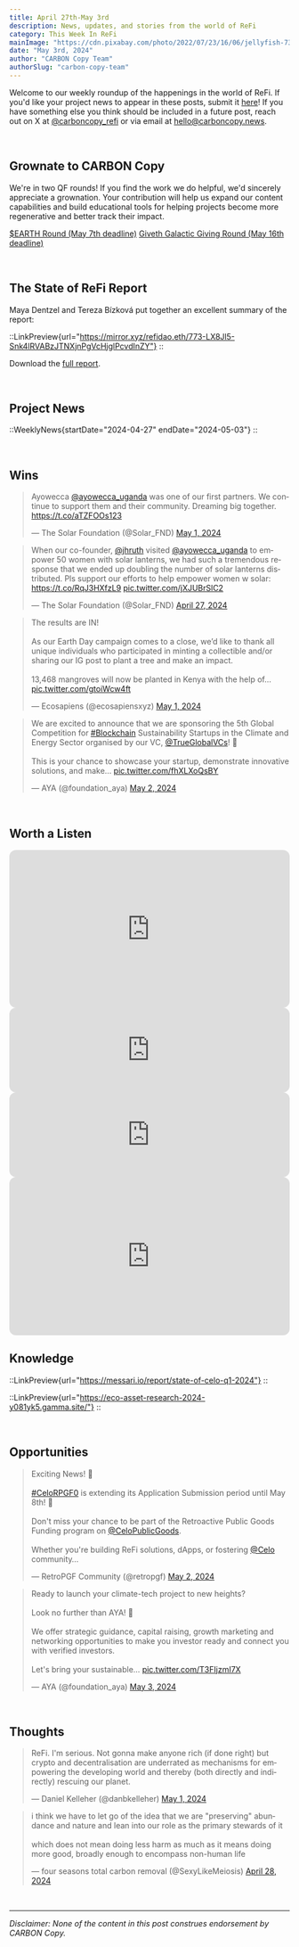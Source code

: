 ```yaml
---
title: April 27th-May 3rd
description: News, updates, and stories from the world of ReFi
category: This Week In ReFi
mainImage: "https://cdn.pixabay.com/photo/2022/07/23/16/06/jellyfish-7340188_1280.jpg"
date: "May 3rd, 2024"
author: "CARBON Copy Team"
authorSlug: "carbon-copy-team"
---
```


Welcome to our weekly roundup of the happenings in the world of ReFi. If you'd like your project news to appear in these posts, submit it [here](https://baserow.io/form/Bvg1VhbZvYjYDyylflMoYvqPA7Gogg1GDeTjzO8ku-o)! If you have something else you think should be included in a future post, reach out on X at [@carboncopy_refi](https://x.com/carboncopy_refi) or via email at hello@carboncopy.news.

<br>

## Grownate to CARBON Copy

We're in two QF rounds! If you find the work we do helpful, we'd sincerely appreciate a grownation. Your contribution will help us expand our content capabilities and build educational tools for helping projects become more regenerative and better track their impact. 

<a href="https://explorer.gitcoin.co/#/round/42161/35/18" class="btn btn-primary me-3">$EARTH Round (May 7th deadline)</a>
<a href="https://giveth.io/project/carbon-copy" class="btn btn-primary">Giveth Galactic Giving Round (May 16th deadline)</a>

<br>

## The State of ReFi Report

Maya Dentzel and Tereza Bízková put together an excellent summary of the report:

::LinkPreview{url="https://mirror.xyz/refidao.eth/773-LX8Jl5-Snk4lRVABzJTNXjnPgVcHjglPcvdInZY"}
::

Download the <a href="/reports/The%20State%20of%20ReFi%20Report%202024.pdf" target="_blank">full report</a>.

<br>

## Project News

::WeeklyNews{startDate="2024-04-27" endDate="2024-05-03"}
::

<br>

## Wins

<blockquote class="twitter-tweet"><p lang="en" dir="ltr">Ayowecca <a href="https://twitter.com/ayowecca_uganda?ref_src=twsrc%5Etfw">@ayowecca_uganda</a> was one of our first partners. We continue to support them and their community. Dreaming big together. <a href="https://t.co/aTZFOOs123">https://t.co/aTZFOOs123</a></p>&mdash; The Solar Foundation (@Solar_FND) <a href="https://twitter.com/Solar_FND/status/1785802159176532166?ref_src=twsrc%5Etfw">May 1, 2024</a></blockquote>

<blockquote class="twitter-tweet"><p lang="en" dir="ltr">When our co-founder, <a href="https://twitter.com/jhruth?ref_src=twsrc%5Etfw">@jhruth</a> visited <a href="https://twitter.com/ayowecca_uganda?ref_src=twsrc%5Etfw">@ayowecca_uganda</a> to empower 50 women with solar lanterns, we had such a tremendous response that we ended up doubling the number of solar lanterns distributed. Pls support our efforts to help empower women w solar: <a href="https://t.co/RqJ3HXfzL9">https://t.co/RqJ3HXfzL9</a> <a href="https://t.co/jXJUBrSlC2">pic.twitter.com/jXJUBrSlC2</a></p>&mdash; The Solar Foundation (@Solar_FND) <a href="https://twitter.com/Solar_FND/status/1784329797537284109?ref_src=twsrc%5Etfw">April 27, 2024</a></blockquote>

<blockquote class="twitter-tweet"><p lang="en" dir="ltr">The results are IN!<br><br>As our Earth Day campaign comes to a close, we’d like to thank all unique individuals who participated in minting a collectible and/or sharing our IG post to plant a tree and make an impact.<br><br>13,468 mangroves will now be planted in Kenya with the help of… <a href="https://t.co/gtoiWcw4ft">pic.twitter.com/gtoiWcw4ft</a></p>&mdash; Ecosapiens (@ecosapiensxyz) <a href="https://twitter.com/ecosapiensxyz/status/1785741912999129592?ref_src=twsrc%5Etfw">May 1, 2024</a></blockquote>

<blockquote class="twitter-tweet"><p lang="en" dir="ltr">We are excited to announce that we are sponsoring the 5th Global Competition for <a href="https://twitter.com/hashtag/Blockchain?src=hash&amp;ref_src=twsrc%5Etfw">#Blockchain</a> Sustainability Startups in the Climate and Energy Sector organised by our VC, <a href="https://twitter.com/TrueGlobalVCs?ref_src=twsrc%5Etfw">@TrueGlobalVCs</a>! 🚀<br><br>This is your chance to showcase your startup, demonstrate innovative solutions, and make… <a href="https://t.co/fhXLXoQsBY">pic.twitter.com/fhXLXoQsBY</a></p>&mdash; AYA (@foundation_aya) <a href="https://twitter.com/foundation_aya/status/1786022289215009042?ref_src=twsrc%5Etfw">May 2, 2024</a></blockquote>

<br>

## Worth a Listen

<iframe width="100%" style="border-radius:12px; aspect-ratio: 16/9" src="https://www.youtube.com/embed/68Ek5SB7a_U?si=5hd77u8H3ql-JG1d" title="YouTube video player" frameborder="0" allow="accelerometer; autoplay; clipboard-write; encrypted-media; gyroscope; picture-in-picture; web-share" referrerpolicy="strict-origin-when-cross-origin" allowfullscreen></iframe>

<br>

<iframe style="border-radius:12px" src="https://open.spotify.com/embed/episode/0pDM3u8MAJrhJNOuVgtHyT?utm_source=generator" width="100%" height="152" frameBorder="0" allowfullscreen="" allow="autoplay; clipboard-write; encrypted-media; fullscreen; picture-in-picture" loading="lazy"></iframe>

<br>

<iframe style="border-radius:12px" src="https://open.spotify.com/embed/episode/4XCCtUskBjMmIOgC0EAqdx?utm_source=generator" width="100%" height="152" frameBorder="0" allowfullscreen="" allow="autoplay; clipboard-write; encrypted-media; fullscreen; picture-in-picture" loading="lazy"></iframe>

<br>

<iframe width="100%" style="border-radius:12px; aspect-ratio: 16/9" src="https://www.youtube.com/embed/JwKQw9p1wFs?si=03dZ8otQgRwJa2SE" title="YouTube video player" frameborder="0" allow="accelerometer; autoplay; clipboard-write; encrypted-media; gyroscope; picture-in-picture; web-share" referrerpolicy="strict-origin-when-cross-origin" allowfullscreen></iframe>

<br>

## Knowledge

::LinkPreview{url="https://messari.io/report/state-of-celo-q1-2024"}
::

::LinkPreview{url="https://eco-asset-research-2024-y081yk5.gamma.site/"}
::

<br>

## Opportunities

<blockquote class="twitter-tweet"><p lang="en" dir="ltr">Exciting News! 🌟<br><br> <a href="https://twitter.com/hashtag/CeloRPGF0?src=hash&amp;ref_src=twsrc%5Etfw">#CeloRPGF0</a> is extending its Application Submission period until May 8th! 📅 <br><br>Don&#39;t miss your chance to be part of the Retroactive Public Goods Funding program on <a href="https://twitter.com/CeloPublicGoods?ref_src=twsrc%5Etfw">@CeloPublicGoods</a>. <br><br>Whether you&#39;re building ReFi solutions, dApps, or fostering <a href="https://twitter.com/Celo?ref_src=twsrc%5Etfw">@Celo</a> community…</p>&mdash; RetroPGF Community (@retropgf) <a href="https://twitter.com/retropgf/status/1786041217244959070?ref_src=twsrc%5Etfw">May 2, 2024</a></blockquote>

<blockquote class="twitter-tweet"><p lang="en" dir="ltr">Ready to launch your climate-tech project to new heights? <br><br>Look no further than AYA! 🌱<br><br>We offer strategic guidance, capital raising, growth marketing and networking opportunities to make you investor ready and connect you with verified investors.<br><br>Let&#39;s bring your sustainable… <a href="https://t.co/T3FIjzmI7X">pic.twitter.com/T3FIjzmI7X</a></p>&mdash; AYA (@foundation_aya) <a href="https://twitter.com/foundation_aya/status/1786346906085462150?ref_src=twsrc%5Etfw">May 3, 2024</a></blockquote>

<br>

## Thoughts

<blockquote class="twitter-tweet"><p lang="en" dir="ltr">ReFi. I&#39;m serious. Not gonna make anyone rich (if done right) but crypto and decentralisation are underrated as mechanisms for empowering the developing world and thereby (both directly and indirectly) rescuing our planet.</p>&mdash; Daniel Kelleher (@danbkelleher) <a href="https://twitter.com/danbkelleher/status/1785663091570532591?ref_src=twsrc%5Etfw">May 1, 2024</a></blockquote>

<blockquote class="twitter-tweet"><p lang="en" dir="ltr">i think we have to let go of the idea that we are &quot;preserving&quot; abundance and nature and lean into our role as the primary stewards of it<br><br>which does not mean doing less harm as much as it means doing more good, broadly enough to encompass non-human life</p>&mdash; four seasons total carbon removal (@SexyLikeMeiosis) <a href="https://twitter.com/SexyLikeMeiosis/status/1784655093989564863?ref_src=twsrc%5Etfw">April 28, 2024</a></blockquote>
    
<br>

***

*Disclaimer: None of the content in this post construes endorsement by CARBON Copy.*  
